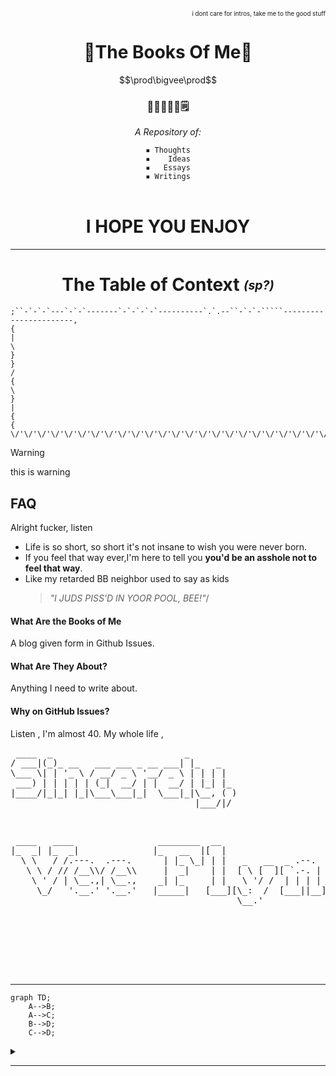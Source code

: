 <div align="right"><sup><sub>i dont care for <a name="shithead">intros</a></span>, take me to the good stuff</sub></sup></div>

<div align="center">
  <h1>🔼The Books Of Me🔽</h1>
  <p>$$\prod\bigvee\prod$$</p>
  <h3>📓📘📕📗📔🗒️</h3>
  <p><i>A Repository of:</i></p>
  <code>▪️ Thoughts</code><br>
  <code>▪️    Ideas</code><br>
  <code>▪️   Essays</code><br>
  <code>▪️ Writings</code><br><br>
  <h1>I HOPE YOU ENJOY</h1>
  <hr>

<h1>The Table of Context <i><sub><sup>(sp?)</sup></sub></i></h1>
</div>

```
;``-`-`-`---`-`-`-------`-`-`-`-`----------`.`.--``-`-`-`````-----------------------,
{                                                                                   |
\                                                                                   }
}                                                                                  / 
{                                                                                  \
}                                                                                   |
{                                                                                   {
\/'\/'\/'\/'\/'\/'\/'\/'\/'\/'\/'\/'\/'\/'\/'\/'\/'\/'\/'\/'\/'\/'\/'\/'\/'\/'\/'\/''
```

> [!WARNING]
> this is warning


## FAQ

Alright fucker, listen

- Life is so short, so short it's not insane to wish you were never born.
- If you feel that way ever,I'm here to tell you **you'd be an asshole not to feel that way**.
- Like my retarded BB neighbor used to say as kids
   > *"I JUDS PISS'D IN YOOR POOL, BEE!"*/


#### What Are the Books of Me

A blog given form in Github Issues.

#### What Are They About?

Anything I need to write about. 

#### Why on GitHub Issues?

Listen , I'm almost 40. My whole life ,








<div align="left"><pre>
 ____  _                         _         
/ ___|(_)_ __   ___ ___ _ __ ___| |_   _   
\___ \| | '_ \ / __/ _ \ '__/ _ \ | | | |  
 ___) | | | | | (_|  __/ | |  __/ | |_| |_ 
|____/|_|_| |_|\___\___|_|  \___|_|\__, ( )
                                   |___/|/ 
    
  </pre></div>
  <div align="right"><pre>
 ____   ____                ________  __                             
|_  _| |_  _|              |_   __  |[  |                            
  \ \   / /.---.  .---.      | |_ \_| | |   _   __  _ .--.   _ .--.  
   \ \ / // /__\\/ /__\\     |  _|    | |  [ \ [  ][ `.-. | [ `.-. | 
    \ ' / | \__.,| \__.,    _| |_     | |   \ '/ /  | | | |  | | | | 
     \_/   '.__.' '.__.'   |_____|   [___][\_:  /  [___||__][___||__]
                                           \__.'                     

  </pre></div>
  <br><br><br><br>
</div>

---

```mermaid
graph TD;
    A-->B;
    A-->C;
    B-->D;
    C-->D;
```


<details>
  <summary></summary>
</details>

---


